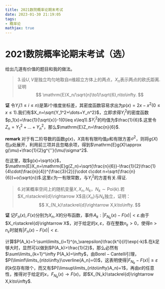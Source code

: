 ```yaml
---
title: 2021数院概率论期末考试
date: 2023-01-30 21:19:05
tags:
- 概率论
mathjax: true
---
```


# 2021数院概率论期末考试（选）

给出几道有价值的题目和我的做法。

> 3.设$U,V$是独立均匀地取自$n$维超立方体上的两点，$X_n$表示两点的欧氏距离.证明
> $$
> \mathrm{E}X_n/\sqrt{n}\to1/\sqrt{6},n\to\infty.
> $$

**证** 令$Y_i(1\leq i\leq n)$是第$i$个维度坐标差，其密度函数容易求出为$p(x)=2x-x^2(0\leq x\leq1).$我们有$X_n=\sqrt{Y_1^2+\dots+Y_n^2}$，立即求得$Y_i^2$的密度函数$p_1(x)=\frac{1}{\sqrt{x}}-1(0\leq x\leq1).$$Y_i^2$的均值为$\frac{1}{6}$.这里令$Z_n=Y_1^2+\dots+Y_n^2$，那么$\mathrm{E}Z_n=\frac{n}{6}$.

**remark** 对于有二阶导数的函数$g(x)$，$X$具有有限均值$\mu$和有限方差$\sigma^2$，则将$g(X)$在$\mu$处展开，利用前三项并且忽略余项，得到$\mathrm{E}g(X)\approx g(\mu)+\frac{1}{2}g^{''}(\mu)\sigma^2$.

在这里，取$g(x)=\sqrt{x}$，$\mathrm{E}X_n=\mathrm{E}g(Z_n)=\sqrt{\frac{n}{6}}-\frac{1}{2}\frac{1}{4\cdot(\frac{n}{4})^{\frac{3}{2}}}\cdot c\cdot n=\sqrt{\frac{n}{6}}+o(\sqrt{n})$.这里$c$为一有限常数，与$Y_i^2$的方差有关.得证.

> 6.对某概率空间上的随机变量$X,X_n,N_k$，$N_k\sim \mathrm{Poi}(k)$.若$X_n\stackrel{d}\rightarrow X$且$\{X_n\}$与$N_k$独立，证明：
> $$
> X_{N_k}\stackrel{d}\rightarrow X,k\to\infty.
> $$

**证** 记$F_n(x),F(x)$分别为$X_n,X$的分布函数，事件$A_k:|F_{N_k}(x)-F(x)|<\varepsilon$.由于$X_n\stackrel{d}\rightarrow X$，对于给定的$x,\varepsilon$，存在整数$n_\varepsilon>0$，使得$n>n_\varepsilon$时就有$|F_n(x)-F(x)|<\varepsilon$.

计算$P(A_k)=1-\sum\limits_{i=1}^{n_\varepsilon}\frac{k^i}{i!}\exp(-k)$.在$k$足够大时，显然可以做到$P(A_k)>\frac{1}{2}$，那么必然有$\sum\limits_{k=1}^\infty P(A_k)=\infty$，由$\mathrm{Borel-Cantelli}$引理，$P(\liminf\limits_{n\to\infty}\overline{A_n}=0)$，这表明使得$|F_{N_k}-F(x)|\geq \varepsilon$的$k$仅存有限个，而又有$P(\limsup\limits_{n\to\infty}A_n)=1$，再由$\varepsilon$的任意性，推得对于给定的$x$，$F_{N_k}(x)\to F(x)$，即$X_{N_k}\stackrel{d}\rightarrow X,k\to\infty$.
